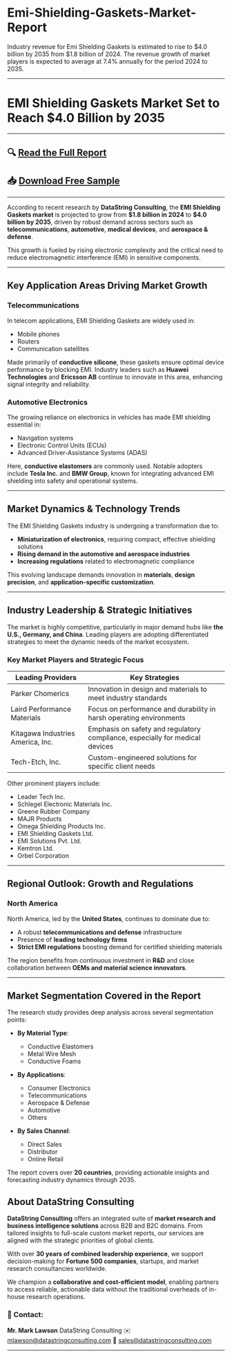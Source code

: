 # Emi-Shielding-Gaskets-Market-Report

Industry revenue for Emi Shielding Gaskets is estimated to rise to $4.0 billion by 2035 from $1.8 billion of 2024. The revenue growth of market players is expected to average at 7.4% annually for the period 2024 to 2035.

---

# **EMI Shielding Gaskets Market Set to Reach \$4.0 Billion by 2035**

---

## 🔍 [Read the Full Report](https://datastringconsulting.com/industry-analysis/emi-shielding-gaskets-market-research-report)

## 📥 [Download Free Sample](https://datastringconsulting.com/downloadsample/emi-shielding-gaskets-market-research-report)

---

According to recent research by **DataString Consulting**, the **EMI Shielding Gaskets market** is projected to grow from **\$1.8 billion in 2024** to **\$4.0 billion by 2035**, driven by robust demand across sectors such as **telecommunications**, **automotive**, **medical devices**, and **aerospace & defense**.

This growth is fueled by rising electronic complexity and the critical need to reduce electromagnetic interference (EMI) in sensitive components.

---

## **Key Application Areas Driving Market Growth**

### **Telecommunications**

In telecom applications, EMI Shielding Gaskets are widely used in:

* Mobile phones
* Routers
* Communication satellites

Made primarily of **conductive silicone**, these gaskets ensure optimal device performance by blocking EMI. Industry leaders such as **Huawei Technologies** and **Ericsson AB** continue to innovate in this area, enhancing signal integrity and reliability.

### **Automotive Electronics**

The growing reliance on electronics in vehicles has made EMI shielding essential in:

* Navigation systems
* Electronic Control Units (ECUs)
* Advanced Driver-Assistance Systems (ADAS)

Here, **conductive elastomers** are commonly used. Notable adopters include **Tesla Inc.** and **BMW Group**, known for integrating advanced EMI shielding into safety and operational systems.

---

## **Market Dynamics & Technology Trends**

The EMI Shielding Gaskets industry is undergoing a transformation due to:

* **Miniaturization of electronics**, requiring compact, effective shielding solutions
* **Rising demand in the automotive and aerospace industries**
* **Increasing regulations** related to electromagnetic compliance

This evolving landscape demands innovation in **materials**, **design precision**, and **application-specific customization**.

---

## **Industry Leadership & Strategic Initiatives**

The market is highly competitive, particularly in major demand hubs like **the U.S., Germany, and China**. Leading players are adopting differentiated strategies to meet the dynamic needs of the market ecosystem.

### **Key Market Players and Strategic Focus**

| Leading Providers                 | Key Strategies                                                               |
| --------------------------------- | ---------------------------------------------------------------------------- |
| Parker Chomerics                  | Innovation in design and materials to meet industry standards                |
| Laird Performance Materials       | Focus on performance and durability in harsh operating environments          |
| Kitagawa Industries America, Inc. | Emphasis on safety and regulatory compliance, especially for medical devices |
| Tech-Etch, Inc.                   | Custom-engineered solutions for specific client needs                        |

Other prominent players include:

* Leader Tech Inc.
* Schlegel Electronic Materials Inc.
* Greene Rubber Company
* MAJR Products
* Omega Shielding Products Inc.
* EMI Shielding Gaskets Ltd.
* EMI Solutions Pvt. Ltd.
* Kemtron Ltd.
* Orbel Corporation

---

## **Regional Outlook: Growth and Regulations**

### **North America**

North America, led by the **United States**, continues to dominate due to:

* A robust **telecommunications and defense** infrastructure
* Presence of **leading technology firms**
* **Strict EMI regulations** boosting demand for certified shielding materials

The region benefits from continuous investment in **R\&D** and close collaboration between **OEMs and material science innovators**.

---

## **Market Segmentation Covered in the Report**

The research study provides deep analysis across several segmentation points:

* **By Material Type**:

  * Conductive Elastomers
  * Metal Wire Mesh
  * Conductive Foams

* **By Applications**:

  * Consumer Electronics
  * Telecommunications
  * Aerospace & Defense
  * Automotive
  * Others

* **By Sales Channel**:

  * Direct Sales
  * Distributor
  * Online Retail

The report covers over **20 countries**, providing actionable insights and forecasting industry dynamics through 2035.



## **About DataString Consulting**

**DataString Consulting** offers an integrated suite of **market research and business intelligence solutions** across B2B and B2C domains. From tailored insights to full-scale custom market reports, our services are aligned with the strategic priorities of global clients.

With over **30 years of combined leadership experience**, we support decision-making for **Fortune 500 companies**, startups, and market research consultancies worldwide.

We champion a **collaborative and cost-efficient model**, enabling partners to access reliable, actionable data without the traditional overheads of in-house research operations.

### 📩 Contact:

**Mr. Mark Lawson**
DataString Consulting
✉️ [mlawson@datastringconsulting.com](mailto:mlawson@datastringconsulting.com)
📧 [sales@datastringconsulting.com](mailto:sales@datastringconsulting.com)

---
